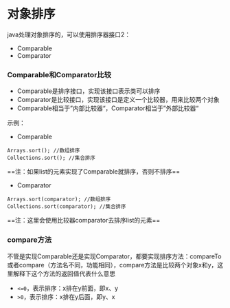 # 对象排序
java处理对象排序的，可以使用排序器接口2：

* Comparable
* Comparator

### Comparable和Comparator比较

* Comparable是排序接口，实现该接口表示类可以排序
* Comparator是比较接口，实现该接口是定义一个比较器，用来比较两个对象
* Comparable相当于”内部比较器“，Comparator相当于”外部比较器“

示例：

* Comparable

```
Arrays.sort(); //数组排序
Collections.sort(); //集合排序
```
==注：如果list的元素实现了Comparable就排序，否则不排序==

* Comparator

```
Arrays.sort(comparator); //数组排序
Collections.sort(comparator); //集合排序
```
==注：这里会使用比较器comparator去排序list的元素==

### compare方法
不管是实现Comparable还是实现Comparator，都要实现排序方法：compareTo或者compare（方法名不同，功能相同），compare方法是比较两个对象x和y，这里解释下这个方法的返回值代表什么意思

* `<=0`，表示排序：x排在y前面，即x、y
* `>0`，表示排序：x排在y后面，即y、x


